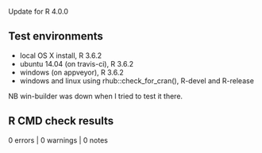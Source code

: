 Update for R 4.0.0

## Test environments
* local OS X install, R 3.6.2
* ubuntu 14.04 (on travis-ci), R 3.6.2
* windows (on appveyor), R 3.6.2
* windows and linux using rhub::check_for_cran(), R-devel and R-release

NB win-builder was down when I tried to test it there.

## R CMD check results

0 errors | 0 warnings | 0 notes


